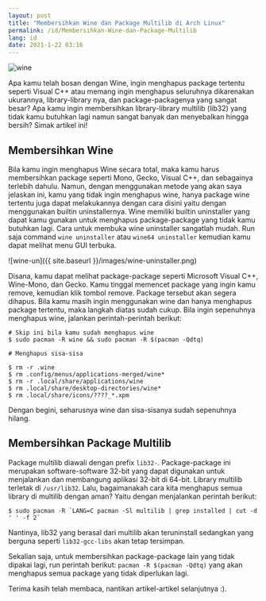 ```yaml
---
layout: post
title: "Membersihkan Wine dan Package Multilib di Arch Linux"
permalink: /id/Membersihkan-Wine-dan-Package-Multilib
lang: id
date: 2021-1-22 03:16
---
```


![wine]({{site.baseurl}}/images/rika-drinks-wine.jpg)

Apa kamu telah bosan dengan Wine, ingin menghapus package tertentu seperti Visual C++ atau memang ingin menghapus seluruhnya dikarenakan ukurannya, library-library nya, dan package-packagenya yang sangat besar? Apa kamu ingin membersihkan library-library multilib (lib32) yang tidak kamu butuhkan lagi namun sangat banyak dan menyebalkan hingga bersih? Simak artikel ini!

## Membersihkan Wine

Bila kamu ingin menghapus Wine secara total, maka kamu harus membersihkan package seperti Mono, Gecko, Visual C++, dan sebagainya terlebih dahulu. Namun, dengan menggunakan metode yang akan saya jelaskan ini, kamu yang tidak ingin menghapus wine, hanya package wine tertentu juga dapat melakukannya dengan cara disini yaitu dengan menggunakan builtin uninstallernya. Wine memiliki builtin uninstaller yang dapat kamu gunakan untuk menghapus package-package yang tidak kamu butuhkan lagi. Cara untuk membuka wine uninstaller sangatlah mudah. Run saja command `wine uninstaller` atau `wine64 uninstaller` kemudian kamu dapat melihat menu GUI terbuka. 

![wine-un]({{ site.baseurl }}/images/wine-uninstaller.png)

Disana, kamu dapat melihat package-package seperti Microsoft Visual C++, Wine-Mono, dan Gecko. Kamu tinggal memencet package yang ingin kamu remove, kemudian klik tombol remove. Package tersebut akan segera dihapus. Bila kamu masih ingin menggunakan wine dan hanya menghapus package tertentu, maka langkah diatas sudah cukup. Bila ingin sepenuhnya menghapus wine, jalankan perintah-perintah berikut:

```
# Skip ini bila kamu sudah menghapus wine
$ sudo pacman -R wine && sudo pacman -R $(pacman -Qdtq)

# Menghapus sisa-sisa

$ rm -r .wine
$ rm .config/menus/applications-merged/wine*
$ rm -r .local/share/applications/wine
$ rm .local/share/desktop-directories/wine*
$ rm .local/share/icons/????_*.xpm
```

Dengan begini, seharusnya wine dan sisa-sisanya sudah sepenuhnya hilang.

## Membersihkan Package Multilib

Package multilib diawali dengan prefix `lib32-`. Package-package ini merupakan software-software 32-bit yang dapat digunakan untuk menjalankan dan membangung aplikasi 32-bit di 64-bit. Library multilib terletak di `/usr/lib32`. Lalu, bagaimanakah cara kita menghapus semua library di multilib dengan aman? Yaitu dengan menjalankan perintah berikut: 

```
$ sudo pacman -R `LANG=C pacman -Sl multilib | grep installed | cut -d ' ' -f 2`
```
Nantinya, lib32 yang berasal dari multilib akan teruninstall sedangkan yang berguna seperti `lib32-gcc-libs` akan tetap tersimpan.

Sekalian saja, untuk membersihkan package-package lain yang tidak dipakai lagi, run perintah berikut: `pacman -R $(pacman -Qdtq)` yang akan menghapus semua package yang tidak diperlukan lagi.

Terima kasih telah membaca, nantikan artikel-artikel selanjutnya :).
